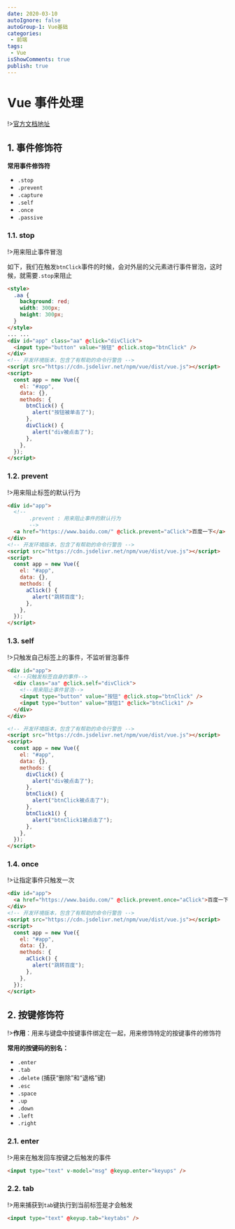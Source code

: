 ```yaml
---
date: 2020-03-10
autoIgnore: false
autoGroup-1: Vue基础
categories:
 - 前端
tags:
 - Vue
isShowComments: true
publish: true
---
```


# Vue 事件处理

!>[官方文档地址](https://cn.vuejs.org/v2/guide/events.html)

## 1. 事件修饰符

**常用事件修饰符**

- `.stop`
- `.prevent`
- `.capture`
- `.self`
- `.once`
- `.passive`

### 1.1. stop

!>用来阻止事件冒泡

如下，我们在触发`btnClick`事件的时候，会对外层的父元素进行事件冒泡，这时候，就需要`.stop`来阻止

```html
<style>
  .aa {
    background: red;
    width: 300px;
    height: 300px;
  }
</style>
... ...
<div id="app" class="aa" @click="divClick">
  <input type="button" value="按钮" @click.stop="btnClick" />
</div>
<!-- 开发环境版本，包含了有帮助的命令行警告 -->
<script src="https://cdn.jsdelivr.net/npm/vue/dist/vue.js"></script>
<script>
  const app = new Vue({
    el: "#app",
    data: {},
    methods: {
      btnClick() {
        alert("按钮被单击了");
      },
      divClick() {
        alert("div被点击了");
      },
    },
  });
</script>
```

### 1.2. prevent

!>用来阻止标签的默认行为

```html
<div id="app">
  <!--
       .prevent : 用来阻止事件的默认行为
       -->
  <a href="https://www.baidu.com/" @click.prevent="aClick">百度一下</a>
</div>
<!-- 开发环境版本，包含了有帮助的命令行警告 -->
<script src="https://cdn.jsdelivr.net/npm/vue/dist/vue.js"></script>
<script>
  const app = new Vue({
    el: "#app",
    data: {},
    methods: {
      aClick() {
        alert("跳转百度");
      },
    },
  });
</script>
```

### 1.3. self

!>只触发自己标签上的事件，不监听冒泡事件

```html
<div id="app">
  <!--只触发标签自身的事件-->
  <div class="aa" @click.self="divClick">
    <!--用来阻止事件冒泡-->
    <input type="button" value="按钮" @click.stop="btnClick" />
    <input type="button" value="按钮1" @click="btnClick1" />
  </div>
</div>

<!-- 开发环境版本，包含了有帮助的命令行警告 -->
<script src="https://cdn.jsdelivr.net/npm/vue/dist/vue.js"></script>
<script>
  const app = new Vue({
    el: "#app",
    data: {},
    methods: {
      divClick() {
        alert("div被点击了");
      },
      btnClick() {
        alert("btnClick被点击了");
      },
      btnClick1() {
        alert("btnClick1被点击了");
      },
    },
  });
</script>
```

### 1.4. once

!>让指定事件只触发一次

```html
<div id="app">
  <a href="https://www.baidu.com/" @click.prevent.once="aClick">百度一下</a>
</div>
<!-- 开发环境版本，包含了有帮助的命令行警告 -->
<script src="https://cdn.jsdelivr.net/npm/vue/dist/vue.js"></script>
<script>
  const app = new Vue({
    el: "#app",
    data: {},
    methods: {
      aClick() {
        alert("跳转百度");
      },
    },
  });
</script>
```

## 2. 按键修饰符

!>**作用**：用来与键盘中按键事件绑定在一起，用来修饰特定的按键事件的修饰符

**常用的按键码的别名：**

- `.enter`
- `.tab`
- `.delete` (捕获“删除”和“退格”键)
- `.esc`
- `.space`
- `.up`
- `.down`
- `.left`
- `.right`

### 2.1. enter

!>用来在触发回车按键之后触发的事件

```html
<input type="text" v-model="msg" @keyup.enter="keyups" />
```

### 2.2. tab

!>用来捕获到`tab`键执行到当前标签是才会触发

```html
<input type="text" @keyup.tab="keytabs" />
```
